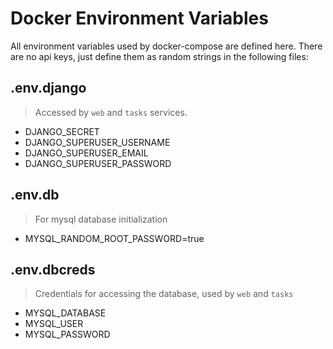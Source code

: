 # Docker Environment Variables

All environment variables used by docker-compose are defined here. There are
no api keys, just define them as random strings in the following files:

## .env.django

>Accessed by `web` and `tasks` services.

- DJANGO_SECRET
- DJANGO_SUPERUSER_USERNAME
- DJANGO_SUPERUSER_EMAIL
- DJANGO_SUPERUSER_PASSWORD

## .env.db

>For mysql database initialization

- MYSQL_RANDOM_ROOT_PASSWORD=true

## .env.dbcreds

>Credentials for accessing the database, used by `web` and `tasks`

- MYSQL_DATABASE
- MYSQL_USER
- MYSQL_PASSWORD
